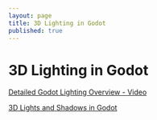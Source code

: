 ```yaml
---
layout: page
title: 3D Lighting in Godot
published: true
---
```


# 3D Lighting in Godot

[Detailed Godot Lighting Overview - Video](https://youtu.be/aRdiiWpA0AA?si=77NRLfq2UdhkBOk2)

[3D Lights and Shadows in Godot](https://docs.godotengine.org/en/stable/tutorials/3d/lights_and_shadows.html)


